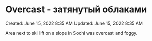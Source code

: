 # Overcast - затянутый облаками

Created: June 15, 2022 8:35 AM
Updated: June 15, 2022 8:35 AM

Area next to ski lift on a slope in Sochi was overcast and foggy.